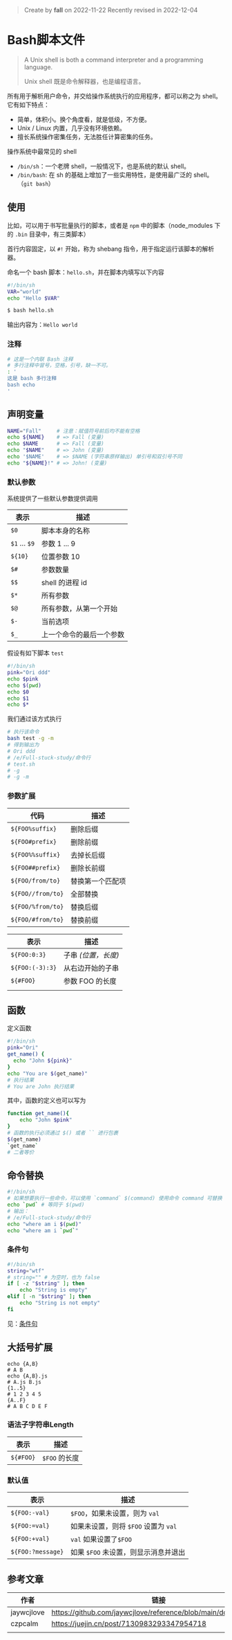 > Create by **fall** on 2022-11-22
> Recently revised in 2022-12-04

# Bash脚本文件

> A Unix shell is both a command interpreter and a programming language.
>
> Unix shell 既是命令解释器，也是编程语言。

所有用于解析用户命令，并交给操作系统执行的应用程序，都可以称之为 shell。它有如下特点：

- 简单，体积小。换个角度看，就是低级，不方便。
- Unix / Linux 内置，几乎没有环境依赖。
- 擅长系统操作密集任务，无法胜任计算密集的任务。

操作系统中最常见的 shell

- `/bin/sh`：一个老牌 shell，一般情况下，也是系统的默认 shell。
- `/bin/bash`: 在 sh 的基础上增加了一些实用特性，是使用最广泛的 shell。（`git bash`）

## 使用

比如，可以用于书写批量执行的脚本，或者是 `npm` 中的脚本（node_modules 下的 `.bin` 目录中，有三类脚本）

首行内容固定，以 `#!` 开始，称为 shebang 指令，用于指定运行该脚本的解析器。

命名一个 bash 脚本：`hello.sh`，并在脚本内填写以下内容

```bash
#!/bin/sh
VAR="world"
echo "Hello $VAR"
```

```bash
$ bash hello.sh
```

输出内容为：`Hello world`

### 注释

```bash
# 这是一个内联 Bash 注释
# 多行注释中冒号，空格，引号，缺一不可。
: '
这是 bash 多行注释
bash echo
'
```

## 声明变量

```bash
NAME="Fall"     # 注意：赋值符号前后均不能有空格
echo ${NAME}    # => Fall (变量)
echo $NAME      # => Fall (变量)
echo "$NAME"    # => John (变量)
echo '$NAME'    # => $NAME (字符串原样输出) 单引号和双引号不同
echo "${NAME}!" # => John! (变量)
```

### 默认参数

系统提供了一些默认参数提供调用

| 表示        | 描述                     |
| ----------- | ------------------------ |
| `$0`        | 脚本本身的名称           |
| `$1` … `$9` | 参数 1 ... 9             |
| `${10}`     | 位置参数 10              |
| `$#`        | 参数数量                 |
| `$$`        | shell 的进程 id          |
| `$*`        | 所有参数                 |
| `$@`        | 所有参数，从第一个开始   |
| `$-`        | 当前选项                 |
| `$_`        | 上一个命令的最后一个参数 |

假设有如下脚本 `test`

```bash
#!/bin/sh
pink="Ori ddd"
echo $pink
echo $(pwd)
echo $0
echo $1
echo $*
```

我们通过该方式执行

```bash
# 执行该命令
bash test -g -m
# 得到输出为
# Ori ddd
# /e/Full-stuck-study/命令行
# test.sh
# -g
# -g -m
```

### 参数扩展

| 代码              | 描述             |
| ----------------- | ---------------- |
| `${FOO%suffix}`   | 删除后缀         |
| `${FOO#prefix}`   | 删除前缀         |
| `${FOO%%suffix}`  | 去掉长后缀       |
| `${FOO##prefix}`  | 删除长前缀       |
| `${FOO/from/to}`  | 替换第一个匹配项 |
| `${FOO//from/to}` | 全部替换         |
| `${FOO/%from/to}` | 替换后缀         |
| `${FOO/#from/to}` | 替换前缀         |

| 表示            | 描述                |
| --------------- | ------------------- |
| `${FOO:0:3}`    | 子串 *(位置，长度)* |
| `${FOO:(-3):3}` | 从右边开始的子串    |
| `${#FOO}`       | 参数 FOO 的长度     |
|                 |                     |

## 函数

定义函数

```bash
#!/bin/sh
pink="Ori"
get_name() {
  echo "John ${pink}"
}
echo "You are $(get_name)"
# 执行结果
# You are John 执行结果 
```

其中，函数的定义也可以写为

```bash
function get_name(){
	echo "John $pink"
}
# 函数的执行必须通过 $() 或者 `` 进行包裹
$(get_name)
`get_name`
# 二者等价
```

## 命令替换

```bash
#!/bin/sh
# 如果想要执行一些命令，可以使用 `command` $(command) 使用命令 command 可替换
echo `pwd` # 等同于 $(pwd)
# 输出：
# /e/Full-stuck-study/命令行
echo "where am i $(pwd)"
echo "where am i `pwd`"
```

### 条件句

```bash
#!/bin/sh
string="wtf"
# string="" # 为空时，也为 false
if [ -z "$string" ]; then
    echo "String is empty"
elif [ -n "$string" ]; then
    echo "String is not empty"
fi
```

见：[条件句](#bash-条件句)

## 大括号扩展

```shell
echo {A,B}
# A B
echo {A,B}.js
# A.js B.js
{1..5}
# 1 2 3 4 5
{A..F}
# A B C D E F
```

### 语法子字符串Length

| 表示      | 描述          |
| --------- | ------------- |
| `${#FOO}` | `$FOO` 的长度 |

### 默认值

| 表示              | 描述                                 |
| ----------------- | ------------------------------------ |
| `${FOO:-val}`     | `$FOO`，如果未设置，则为 `val`       |
| `${FOO:=val}`     | 如果未设置，则将 `$FOO` 设置为 `val` |
| `${FOO:+val}`     | `val` 如果设置了`$FOO`               |
| `${FOO:?message}` | 如果 `$FOO` 未设置，则显示消息并退出 |


## 参考文章

| 作者       | 链接                                                         |
| ---------- | ------------------------------------------------------------ |
| jaywcjlove | https://github.com/jaywcjlove/reference/blob/main/docs/bash.md |
| czpcalm    | https://juejin.cn/post/7130983293347954718                   |
|            |                                                              |

